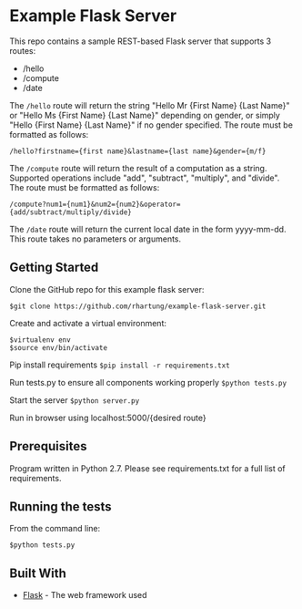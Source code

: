 # Example Flask Server

This repo contains a sample REST-based Flask server that supports 3 routes:
* /hello
* /compute
* /date

The ```/hello``` route will return the string "Hello Mr {First Name} {Last Name}"
or "Hello Ms {First Name} {Last Name}" depending on gender, or simply
"Hello {First Name} {Last Name}" if no gender specified.  The route must be
formatted as follows:

```/hello?firstname={first name}&lastname={last name}&gender={m/f}```

The ```/compute``` route will return the result of a computation as a string.
Supported operations include "add", "subtract", "multiply", and "divide".
The route must be formatted as follows:

```/compute?num1={num1}&num2={num2}&operator={add/subtract/multiply/divide}```

The ```/date``` route will return the current local date in the form yyyy-mm-dd.
This route takes no parameters or arguments.

## Getting Started

Clone the GitHub repo for this example flask server:

```$git clone https://github.com/rhartung/example-flask-server.git```

Create and activate a virtual environment:

```
$virtualenv env
$source env/bin/activate
```

Pip install requirements
```$pip install -r requirements.txt```

Run tests.py to ensure all components working properly
```$python tests.py```

Start the server
```$python server.py```

Run in browser using localhost:5000/{desired route}

## Prerequisites

Program written in Python 2.7.  Please see requirements.txt for a full list of
requirements.

## Running the tests

From the command line:
```
$python tests.py
```

## Built With

* [Flask](http://flask.pocoo.org/docs/0.12/) - The web framework used